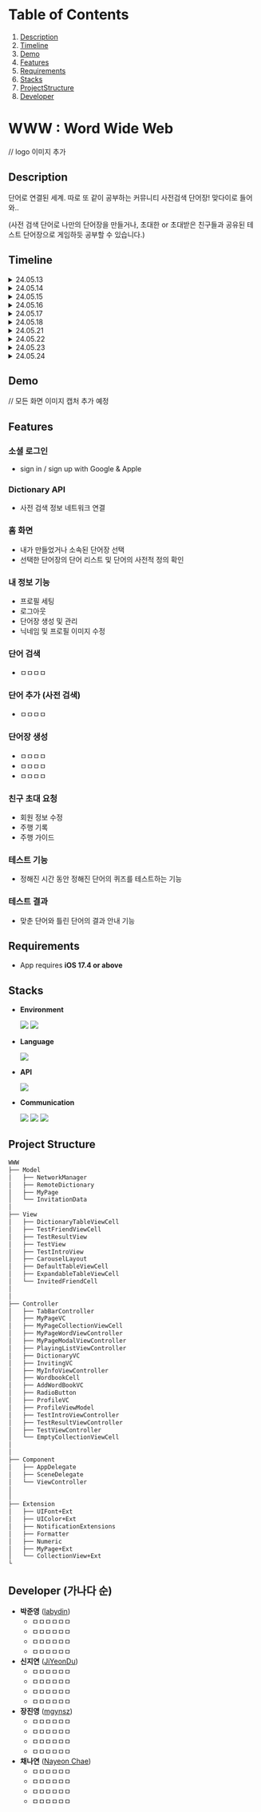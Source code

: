 # Table of Contents
1. [Description](#description)
2. [Timeline](#timeline)
3. [Demo](#demo)
4. [Features](#features)
5. [Requirements](#requirements)
6. [Stacks](#stacks)
7. [ProjectStructure](#projectStructure)
8. [Developer](#developer)

# WWW : Word Wide Web

// logo 이미지 추가



## Description

단어로 연결된 세계.
따로 또 같이 공부하는 커뮤니티 사전검색 단어장! 
맞다이로 들어와.. 


(사전 검색 단어로 나만의 단어장을 만들거나, 
초대한 or 초대받은 친구들과 공유된 테스트 단어장으로 게임하듯 공부할 수 있습니다.)


## Timeline

<details>
   <summary> 24.05.13 </summary>
    <pre>● Project 아이디어 회의
    ○ 컨셉 논의, 역할 분담, 와이어프레임 구성

    </pre>
</details>

<details>
   <summary> 24.05.14 </summary>
        <pre>● 주요 기능에 대한 상세한 논의
● 소셜 로그인 페이지 구현
    ○ Sign in / Sign up 기능 및 페이지 구현
        </pre>
</details>

<details>
   <summary> 24.05.15 </summary>
    <pre>● 계정 정보 저장(backend) 기능 구현
● Firebase 구축
    </pre>
</details>

<details>
   <summary> 24.05.16 </summary>
   <pre>● ㅁㅁㅁㅁ
● ㅁㅁㅁㅁ
● ㅁㅁㅁㅁ
● ㅁㅁㅁㅁ
   </pre>
</details>

<details>
   <summary> 24.05.17 </summary>
   <pre>● 친구 초대 페이지 생성
● ㅁㅁㅁㅁ
● ㅁㅁㅁㅁ
● ㅁㅁㅁㅁ
● ㅁㅁㅁㅁ
● ㅁㅁㅁㅁ
   </pre>
</details>

<details>
   <summary> 24.05.18 </summary>
   <pre>● ㅁㅁㅁㅁ
   </pre>
</details>    

<details>
   <summary> 24.05.21 </summary>
   <pre>● ㅁㅁㅁㅁ
   </pre>
</details>    

<details>
   <summary> 24.05.22 </summary>
   <pre>● ㅁㅁㅁㅁ
   </pre>
</details>    

<details>
   <summary> 24.05.23 </summary>
   <pre>● ㅁㅁㅁㅁ
   </pre>
</details>   

<details>
   <summary> 24.05.24 </summary>
   <pre>● 최종 점검 (UI 디테일 및 파일명, 디자인 패턴 점검 등)
● ReadMe 작성
   </pre>
</details> 

## Demo
// 모든 화면 이미지 캡처 추가 예정


## Features
### 소셜 로그인
- sign in / sign up with Google & Apple


### Dictionary API
- 사전 검색 정보 네트워크 연결


### 홈 화면
- 내가 만들었거나 소속된 단어장 선택
- 선택한 단어장의 단어 리스트 및 단어의 사전적 정의 확인


### 내 정보 기능
- 프로필 세팅
- 로그아웃
- 단어장 생성 및 관리
- 닉네임 및 프로필 이미지 수정


### 단어 검색
- ㅁㅁㅁㅁ


### 단어 추가 (사전 검색)
- ㅁㅁㅁㅁ


### 단어장 생성
- ㅁㅁㅁㅁ
- ㅁㅁㅁㅁ
- ㅁㅁㅁㅁ


### 친구 초대 요청
- 회원 정보 수정
- 주행 기록
- 주행 가이드


### 테스트 기능
- 정해진 시간 동안 정해진 단어의 퀴즈를 테스트하는 기능


### 테스트 결과
- 맞춘 단어와 틀린 단어의 결과 안내 기능


## Requirements
- App requires **iOS 17.4 or above**

## Stacks
- **Environment**

    <img src="https://img.shields.io/badge/-Xcode-147EFB?style=flat&logo=xcode&logoColor=white"/> <img src="https://img.shields.io/badge/-git-F05032?style=flat&logo=git&logoColor=white"/>

- **Language**

    <img src="https://img.shields.io/badge/-swift-F05138?style=flat&logo=swift&logoColor=white"/> 

- **API**

    <img src="https://img.shields.io/badge/-Kakao-FFCD00?style=flat&logo=Kakao&logoColor=white"/>

- **Communication**

    <img src="https://img.shields.io/badge/-Slack-4A154B?style=flat&logo=Slack&logoColor=white"/> <img src="https://img.shields.io/badge/-Notion-000000?style=flat&logo=Notion&logoColor=white"/> <img src="https://img.shields.io/badge/-Figma-F24E1E?style=flat&logo=Figma&logoColor=white"/>

## Project Structure

```markdown
WWW
├── Model
│   ├── NetworkManager
│   ├── RemoteDictionary
│   ├── MyPage
│   └── InvitationData
│
├── View
│   ├── DictionaryTableViewCell
│   ├── TestFriendViewCell
│   ├── TestResultView
│   ├── TestView
│   ├── TestIntroView
│   ├── CarouselLayout
│   ├── DefaultTableViewCell
│   ├── ExpandableTableViewCell
│   └── InvitedFriendCell
│
│
├── Controller
│   ├── TabBarController
│   ├── MyPageVC
│   ├── MyPageCollectionViewCell
│   ├── MyPageWordViewController
│   ├── MyPageModalViewController
│   ├── PlayingListViewController
│   ├── DictionaryVC
│   ├── InvitingVC
│   ├── MyInfoViewController
│   ├── WordbookCell
│   ├── AddWordBookVC
│   ├── RadioButton
│   ├── ProfileVC
│   ├── ProfileViewModel
│   ├── TestIntroViewController
│   ├── TestResultViewController
│   ├── TestViewController
│   └── EmptyCollectionViewCell
│
│
├── Component
│   ├── AppDelegate
│   ├── SceneDelegate
│   └── ViewController
│
│
├── Extension
│   ├── UIFont+Ext
│   ├── UIColor+Ext
│   ├── NotificationExtensions
│   ├── Formatter
│   ├── Numeric
│   ├── MyPage+Ext
│   └── CollectionView+Ext
└ 
```


## Developer (가나다 순)
*  **박준영** ([labydin](https://github.com/labydin))
    - ㅁㅁㅁㅁㅁㅁ
    - ㅁㅁㅁㅁㅁㅁ
    - ㅁㅁㅁㅁㅁㅁ
    - ㅁㅁㅁㅁㅁㅁ 
*  **신지연** ([JiYeonDu](https://github.com/JiYeonDu))
    - ㅁㅁㅁㅁㅁㅁ
    - ㅁㅁㅁㅁㅁㅁ
    - ㅁㅁㅁㅁㅁㅁ
    - ㅁㅁㅁㅁㅁㅁ
*  **장진영** ([mgynsz](https://github.com/mgynsz))
    - ㅁㅁㅁㅁㅁㅁ
    - ㅁㅁㅁㅁㅁㅁ
    - ㅁㅁㅁㅁㅁㅁ
    - ㅁㅁㅁㅁㅁㅁ
*  **채나연** ([Nayeon Chae](https://github.com/NY-Chae))
    - ㅁㅁㅁㅁㅁㅁ
    - ㅁㅁㅁㅁㅁㅁ
    - ㅁㅁㅁㅁㅁㅁ
    - ㅁㅁㅁㅁㅁㅁ
